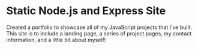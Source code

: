 # Static Node.js and Express Site 
 Created a portfolio to showcase all of my JavaScript projects that I've built. This site is to include a landing page, a series of project pages, my contact information, and a little bit about myself! 
